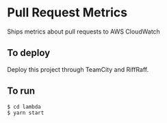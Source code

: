 # Pull Request Metrics

Ships metrics about pull requests to AWS CloudWatch

## To deploy

Deploy this project through TeamCity and RiffRaff.

## To run

```bash
$ cd lambda
$ yarn start
```
